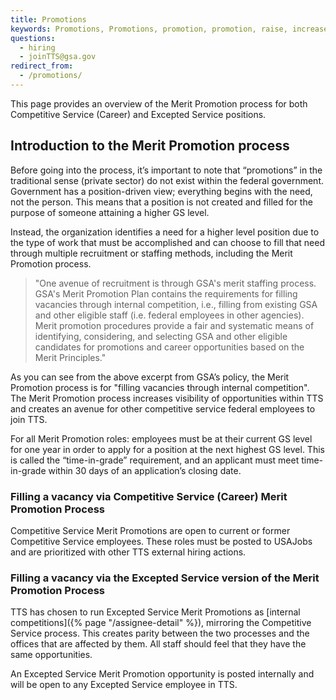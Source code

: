 ```yaml
---
title: Promotions
keywords: Promotions, Promotions, promotion, promotion, raise, increase, Merit Promotion, merit promotion, Merit Promotions, merit promotions, Merit, merit
questions:
  - hiring
  - joinTTS@gsa.gov
redirect_from:
  - /promotions/
---
```


This page provides an overview of the Merit Promotion process for both
Competitive Service (Career) and Excepted Service positions.

## Introduction to the Merit Promotion process

Before going into the process, it’s important to note that “promotions” in the
traditional sense (private sector) do not exist within the federal government.
Government has a position-driven view; everything begins with the need, not the
person. This means that a position is not created and filled for the purpose of
someone attaining a higher GS level.

Instead, the organization identifies a need for a higher level position due to
the type of work that must be accomplished and can choose to fill that need
through multiple recruitment or staffing methods, including the Merit Promotion
process.

> "One avenue of recruitment is through GSA's merit staffing process. GSA's
> Merit Promotion Plan contains the requirements for filling vacancies through
> internal competition, i.e., filling from existing GSA and other eligible staff
> (i.e. federal employees in other agencies). Merit promotion procedures provide
> a fair and systematic means of identifying, considering, and selecting GSA and
> other eligible candidates for promotions and career opportunities based on the
> Merit Principles."

As you can see from the above excerpt from GSA’s policy, the Merit Promotion
process is for "filling vacancies through internal competition". The Merit
Promotion process increases visibility of opportunities within TTS and creates
an avenue for other competitive service federal employees to join TTS.

For all Merit Promotion roles: employees must be at their current GS level for
one year in order to apply for a position at the next highest GS level. This is
called the “time-in-grade” requirement, and an applicant must meet time-in-grade
within 30 days of an application’s closing date.

### Filling a vacancy via Competitive Service (Career) Merit Promotion Process

Competitive Service Merit Promotions are open to current or former Competitive
Service employees. These roles must be posted to USAJobs and are prioritized
with other TTS external hiring actions.

### Filling a vacancy via the Excepted Service version of the Merit Promotion Process

TTS has chosen to run Excepted Service Merit Promotions as [internal
competitions]({% page "/assignee-detail" %}), mirroring the Competitive Service
process. This creates parity between the two processes and the offices that are
affected by them. All staff should feel that they have the same opportunities.

An Excepted Service Merit Promotion opportunity is posted internally and will be
open to any Excepted Service employee in TTS.
